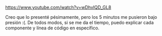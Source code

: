 https://www.youtube.com/watch?v=wDhvlQD_GL8

Creo que lo presenté pésimamente, pero los 5 minutos me pusieron bajo presión :(. De todos modos, si se me da el tiempo, puedo explicar cada componente y línea de código en específico.
